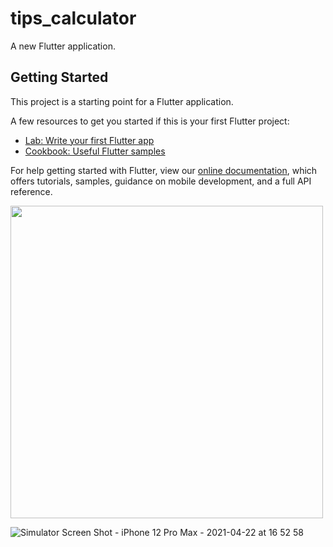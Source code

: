 # tips_calculator

A new Flutter application.

## Getting Started

This project is a starting point for a Flutter application.

A few resources to get you started if this is your first Flutter project:

- [Lab: Write your first Flutter app](https://flutter.dev/docs/get-started/codelab)
- [Cookbook: Useful Flutter samples](https://flutter.dev/docs/cookbook)

For help getting started with Flutter, view our
[online documentation](https://flutter.dev/docs), which offers tutorials,
samples, guidance on mobile development, and a full API reference.

<img  height="500" src="https://user-images.githubusercontent.com/76481422/115727771-9970fd80-a38c-11eb-900b-3954603a6d7b.png" style="max-width:100%">


![Simulator Screen Shot - iPhone 12 Pro Max - 2021-04-22 at 16 52 58](https://user-images.githubusercontent.com/76481422/115727831-a68dec80-a38c-11eb-914b-f1141df17964.png)



